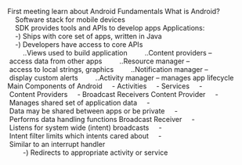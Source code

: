 First meeting learn about Android Fundamentals
What is Android?
    Software stack for mobile devices
    SDK provides tools and APIs to develop apps
Applications:
    -) Ships with core set of apps, written in Java
    -) Developers have access to core APIs
        ..Views used to build application
        ..Content providers – access data from other apps
        ..Resource manager – access to local strings, graphics
        ..Notification manager – display custom alerts
        ..Activity manager – manages app lifecycle
Main Components of Android
    - Activities
    - Services
    - Content Providers
    - Broadcast Receivers
Content Provider
    - Manages shared set of application data
    - Data may be shared between apps or be private
    - Performs data handling functions
Broadcast Receiver
    - Listens for system wide (intent) broadcasts
    - Intent filter limits which intents cared about
    - Similar to an interrupt handler
        -) Redirects to appropriate activity or service
